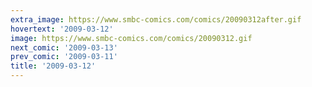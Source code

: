```yaml
---
extra_image: https://www.smbc-comics.com/comics/20090312after.gif
hovertext: '2009-03-12'
image: https://www.smbc-comics.com/comics/20090312.gif
next_comic: '2009-03-13'
prev_comic: '2009-03-11'
title: '2009-03-12'
---
```


